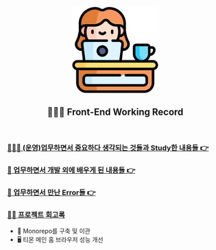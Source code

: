 <div align="center">
  <img width="200px;" src="./images/work-icon.png"/>
</div>
<h2 align="center">👩🏻‍💻 Front-End Working Record</h2>

<br>

### [👩🏻‍💻 (운영)업무하면서 중요하다 생각되는 것들과 Study한 내용들 👉](https://github.com/mireyhgnay/fe-working-record/blob/main/Study/README.md)

### [📝 업무하면서 개발 외에 배우게 된 내용들 👉](https://hyerimiya.notion.site/Work-Story-8442eb0b3ae041309df8d8f3f9285a30?pvs=4)

### [🚨 업무하면서 만난 Error들 👉](https://github.com/mireyhgnay/fe-working-record/blob/main/Error/README.md)

### [✍🏻 프로젝트 회고록](https://github.com/mireyhgnay/fe-working-record/tree/main/Projects)

* 📁 Monorepo를 구축 및 이관
* 🖥️ 티몬 메인 홈 브라우저 성능 개선